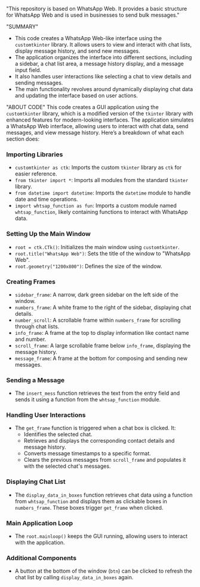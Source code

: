 "This repository is based on WhatsApp Web. It provides a basic structure for WhatsApp Web and is used in businesses to send bulk messages."

"SUMMARY"
- This code creates a WhatsApp Web-like interface using the `customtkinter` library. It allows users to view and interact with chat lists, display message history, and send new messages. 
- The application organizes the interface into different sections, including a sidebar, a chat list area, a message history display, and a message input field. 
- It also handles user interactions like selecting a chat to view details and sending messages. 
- The main functionality revolves around dynamically displaying chat data and updating the interface based on user actions.

"ABOUT CODE"
This code creates a GUI application using the `customtkinter` library, which is a modified version of the `tkinter` library with enhanced features for modern-looking interfaces. The application simulates a WhatsApp Web interface, allowing users to interact with chat data, send messages, and view message history. Here’s a breakdown of what each section does:

### Importing Libraries
- `customtkinter as ctk`: Imports the custom `tkinter` library as `ctk` for easier reference.
- `from tkinter import *`: Imports all modules from the standard `tkinter` library.
- `from datetime import datetime`: Imports the `datetime` module to handle date and time operations.
- `import whtsap_function as fun`: Imports a custom module named `whtsap_function`, likely containing functions to interact with WhatsApp data.

### Setting Up the Main Window
- `root = ctk.CTk()`: Initializes the main window using `customtkinter`.
- `root.title("WhatsApp Web")`: Sets the title of the window to "WhatsApp Web".
- `root.geometry("1200x800")`: Defines the size of the window.

### Creating Frames
- `sidebar_frame`: A narrow, dark green sidebar on the left side of the window.
- `numbers_frame`: A white frame to the right of the sidebar, displaying chat details.
- `number_scroll`: A scrollable frame within `numbers_frame` for scrolling through chat lists.
- `info_frame`: A frame at the top to display information like contact name and number.
- `scroll_frame`: A large scrollable frame below `info_frame`, displaying the message history.
- `message_frame`: A frame at the bottom for composing and sending new messages.

### Sending a Message
- The `insert_mess` function retrieves the text from the entry field and sends it using a function from the `whtsap_function` module.

### Handling User Interactions
- The `get_frame` function is triggered when a chat box is clicked. It:
  - Identifies the selected chat.
  - Retrieves and displays the corresponding contact details and message history.
  - Converts message timestamps to a specific format.
  - Clears the previous messages from `scroll_frame` and populates it with the selected chat's messages.

### Displaying Chat List
- The `display_data_in_boxes` function retrieves chat data using a function from `whtsap_function` and displays them as clickable boxes in `numbers_frame`. These boxes trigger `get_frame` when clicked.

### Main Application Loop
- The `root.mainloop()` keeps the GUI running, allowing users to interact with the application.

### Additional Components
- A button at the bottom of the window (`btn`) can be clicked to refresh the chat list by calling `display_data_in_boxes` again.
